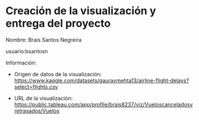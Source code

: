 # Creación de la visualización y entrega del proyecto

Nombre: Brais Santos Negreira

usuario:bsantosn

Información:

- Origen de datos de la visualización: https://www.kaggle.com/datasets/gauravmehta13/airline-flight-delays?select=flights.csv

- URL de la visualización: https://public.tableau.com/app/profile/brais8237/viz/Vueloscanceladosyretrasados/Vuelos
